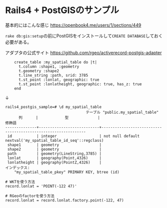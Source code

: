# Rails4 + PostGISのサンプル

基本的にはこんな感じ
https://openbook4.me/users/1/sections/449

`rake db:gis:setup`の前にPostGISをインストールして`CREATE DATABASE`しておく必要がある。

アダプタの公式サイト
https://github.com/rgeo/activerecord-postgis-adapter


```
    create_table :my_spatial_table do |t|
      t.column :shape1, :geometry
      t.geometry :shape2
      t.line_string :path, srid: 3785
      t.st_point :lonlat, geographic: true
      t.st_point :lonlatheight, geographic: true, has_z: true
    end
```

↓


```
rails4_postgis_sample=# \d my_spatial_table
                                    テーブル "public.my_spatial_table"
      列      |            型             |                            修飾語                             
--------------+---------------------------+---------------------------------------------------------------
 id           | integer                   | not null default nextval('my_spatial_table_id_seq'::regclass)
 shape1       | geometry                  | 
 shape2       | geometry                  | 
 path         | geometry(LineString,3785) | 
 lonlat       | geography(Point,4326)     | 
 lonlatheight | geography(PointZ,4326)    | 
インデックス:
    "my_spatial_table_pkey" PRIMARY KEY, btree (id)
```

```
# WKTを使う方法
record.lonlat = 'POINT(-122 47)'

# RGeoのfactorを使う方法
record.lonlat = record.lonlat.factory.point(-122, 47)
```
